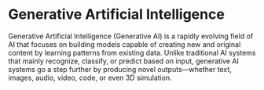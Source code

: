 # Generative Artificial Intelligence

Generative Artificial Intelligence (Generative AI) is a rapidly evolving field of AI that focuses on building models capable of creating new and original content by learning patterns from existing data. Unlike traditional AI systems that mainly recognize, classify, or predict based on input, generative AI systems go a step further by producing novel outputs—whether text, images, audio, video, code, or even 3D simulation.
